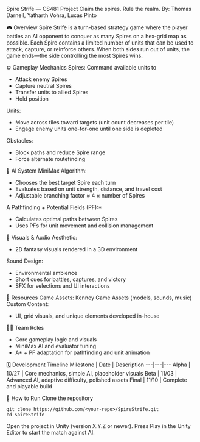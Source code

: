 Spire Strife — CS481 Project
Claim the spires. Rule the realm.
By: Thomas Darnell, Yatharth Vohra, Lucas Pinto

🎮 Overview
Spire Strife is a turn-based strategy game where the player battles an AI opponent to conquer as many Spires on a hex-grid map as possible.
Each Spire contains a limited number of units that can be used to attack, capture, or reinforce others.
When both sides run out of units, the game ends—the side controlling the most Spires wins.

⚙️ Gameplay Mechanics
Spires: Command available units to
- Attack enemy Spires
- Capture neutral Spires
- Transfer units to allied Spires
- Hold position

Units:
- Move across tiles toward targets (unit count decreases per tile)
- Engage enemy units one-for-one until one side is depleted

Obstacles:
- Block paths and reduce Spire range
- Force alternate routefinding

🧠 AI System
MiniMax Algorithm:
- Chooses the best target Spire each turn
- Evaluates based on unit strength, distance, and travel cost
- Adjustable branching factor ≈ 4 × number of Spires

A Pathfinding + Potential Fields (PF):*
- Calculates optimal paths between Spires
- Uses PFs for unit movement and collision management

🎨 Visuals & Audio
Aesthetic:
- 2D fantasy visuals rendered in a 3D environment

Sound Design:
- Environmental ambience
- Short cues for battles, captures, and victory
- SFX for selections and UI interactions

🧩 Resources
Game Assets: Kenney Game Assets (models, sounds, music)
Custom Content:
- UI, grid visuals, and unique elements developed in-house

🧑‍💻 Team Roles
- Core gameplay logic and visuals
- MiniMax AI and evaluator tuning
- A* + PF adaptation for pathfinding and unit animation

🗓️ Development Timeline
Milestone | Date | Description
---|---|---
Alpha | 10/27 | Core mechanics, simple AI, placeholder visuals
Beta | 11/03 | Advanced AI, adaptive difficulty, polished assets
Final | 11/10 | Complete and playable build

🚀 How to Run
Clone the repository
```
git clone https://github.com/<your-repo>/SpireStrife.git
cd SpireStrife
```
Open the project in Unity (version X.Y.Z or newer).
Press Play in the Unity Editor to start the match against AI.